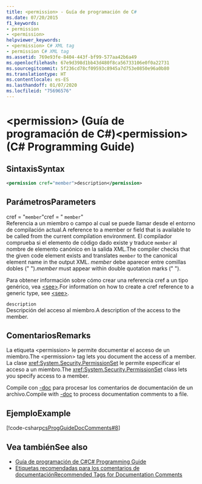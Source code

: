 ```yaml
---
title: <permission> - Guía de programación de C#
ms.date: 07/20/2015
f1_keywords:
- permission
- <permission>
helpviewer_keywords:
- <permission> C# XML tag
- permission C# XML tag
ms.assetid: 769e93fe-8404-443f-bf99-577aa42b6a49
ms.openlocfilehash: 67e9d398d1bb43d480f8ca56733106e0f0a22731
ms.sourcegitcommit: 5f236cd78cf09593c8945a7d753e0850e96a0b80
ms.translationtype: HT
ms.contentlocale: es-ES
ms.lasthandoff: 01/07/2020
ms.locfileid: "75696576"
---
```

# <a name="permission-c-programming-guide"></a><span data-ttu-id="cd773-102">\<permission> (Guía de programación de C#)</span><span class="sxs-lookup"><span data-stu-id="cd773-102">\<permission> (C# Programming Guide)</span></span>
## <a name="syntax"></a><span data-ttu-id="cd773-103">Sintaxis</span><span class="sxs-lookup"><span data-stu-id="cd773-103">Syntax</span></span>  
  
```xml  
<permission cref="member">description</permission>  
```  
  
## <a name="parameters"></a><span data-ttu-id="cd773-104">Parámetros</span><span class="sxs-lookup"><span data-stu-id="cd773-104">Parameters</span></span>  
 <span data-ttu-id="cd773-105">cref = "`member`"</span><span class="sxs-lookup"><span data-stu-id="cd773-105">cref = " `member`"</span></span>  
 <span data-ttu-id="cd773-106">Referencia a un miembro o campo al cual se puede llamar desde el entorno de compilación actual.</span><span class="sxs-lookup"><span data-stu-id="cd773-106">A reference to a member or field that is available to be called from the current compilation environment.</span></span> <span data-ttu-id="cd773-107">El compilador comprueba si el elemento de código dado existe y traduce `member` al nombre de elemento canónico en la salida XML.</span><span class="sxs-lookup"><span data-stu-id="cd773-107">The compiler checks that the given code element exists and translates `member` to the canonical element name in the output XML.</span></span> <span data-ttu-id="cd773-108">*member* debe aparecer entre comillas dobles (" ").</span><span class="sxs-lookup"><span data-stu-id="cd773-108">*member* must appear within double quotation marks (" ").</span></span>  
  
 <span data-ttu-id="cd773-109">Para obtener información sobre cómo crear una referencia cref a un tipo genérico, vea [\<see>](./see.md).</span><span class="sxs-lookup"><span data-stu-id="cd773-109">For information on how to create a cref reference to a generic type, see [\<see>](./see.md).</span></span>  
  
 `description`  
 <span data-ttu-id="cd773-110">Descripción del acceso al miembro.</span><span class="sxs-lookup"><span data-stu-id="cd773-110">A description of the access to the member.</span></span>  
  
## <a name="remarks"></a><span data-ttu-id="cd773-111">Comentarios</span><span class="sxs-lookup"><span data-stu-id="cd773-111">Remarks</span></span>  
 <span data-ttu-id="cd773-112">La etiqueta \<permission> le permite documentar el acceso de un miembro.</span><span class="sxs-lookup"><span data-stu-id="cd773-112">The \<permission> tag lets you document the access of a member.</span></span> <span data-ttu-id="cd773-113">La clase <xref:System.Security.PermissionSet> le permite especificar el acceso a un miembro.</span><span class="sxs-lookup"><span data-stu-id="cd773-113">The <xref:System.Security.PermissionSet> class lets you specify access to a member.</span></span>  
  
 <span data-ttu-id="cd773-114">Compile con [-doc](../../language-reference/compiler-options/doc-compiler-option.md) para procesar los comentarios de documentación de un archivo.</span><span class="sxs-lookup"><span data-stu-id="cd773-114">Compile with [-doc](../../language-reference/compiler-options/doc-compiler-option.md) to process documentation comments to a file.</span></span>  
  
## <a name="example"></a><span data-ttu-id="cd773-115">Ejemplo</span><span class="sxs-lookup"><span data-stu-id="cd773-115">Example</span></span>  
 [!code-csharp[csProgGuideDocComments#8](~/samples/snippets/csharp/VS_Snippets_VBCSharp/csProgGuideDocComments/CS/DocComments.cs#8)]  
  
## <a name="see-also"></a><span data-ttu-id="cd773-116">Vea también</span><span class="sxs-lookup"><span data-stu-id="cd773-116">See also</span></span>

- [<span data-ttu-id="cd773-117">Guía de programación de C#</span><span class="sxs-lookup"><span data-stu-id="cd773-117">C# Programming Guide</span></span>](../index.md)
- [<span data-ttu-id="cd773-118">Etiquetas recomendadas para los comentarios de documentación</span><span class="sxs-lookup"><span data-stu-id="cd773-118">Recommended Tags for Documentation Comments</span></span>](./recommended-tags-for-documentation-comments.md)
